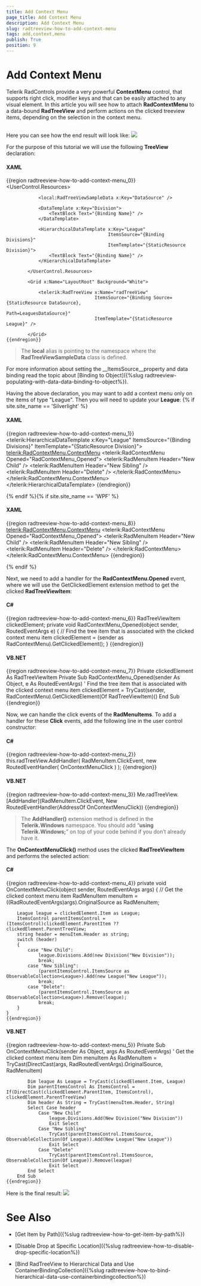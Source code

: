 ```yaml
---
title: Add Context Menu
page_title: Add Context Menu
description: Add Context Menu
slug: radtreeview-how-to-add-context-menu
tags: add,context,menu
publish: True
position: 9
---
```


# Add Context Menu



Telerik RadControls provide a very powerful __ContextMenu__ control, that supports right click, modifier keys and that can be easily attached to any visual element. In this article you will see how to attach __RadContextMenu__ to a data-bound __RadTreeView__ and perform actions on the clicked treeview items, depending on the selection in the context menu.
	  

## 

Here you can see how the end result will look like: ![](images/RadTreeView_HowToAddContextMenu_001.png)

For the purpose of this tutorial we will use the following __TreeView__ declaration:
		

#### __XAML__

{{region radtreeview-how-to-add-context-menu_0}}
			<UserControl.Resources>
	
				<local:RadTreeViewSampleData x:Key="DataSource" />
	
				<DataTemplate x:Key="Division">
					<TextBlock Text="{Binding Name}" />
				</DataTemplate>
	
				<HierarchicalDataTemplate x:Key="League"
				                          ItemsSource="{Binding Divisions}"
				                          ItemTemplate="{StaticResource Division}">
					<TextBlock Text="{Binding Name}" />
				</HierarchicalDataTemplate>
	
			</UserControl.Resources>
	
			<Grid x:Name="LayoutRoot" Background="White">
	
				<telerik:RadTreeView x:Name="radTreeView"
				                     ItemsSource="{Binding Source={StaticResource DataSource},
				                                           Path=LeaguesDataSource}"
				                     ItemTemplate="{StaticResource League}" />
	
			</Grid>
	{{endregion}}



>The __local__ alias is pointing to the namespace where the __RadTreeViewSampleData__ class is defined.
			

For more information about setting the __ItemsSource__property and data binding read the topic about [Binding to Object]({%slug radtreeview-populating-with-data-data-binding-to-object%}).
		

Having the above declaration, you may want to add a context menu only on the items of type "League". Then you will need to update your __League__:
		{% if site.site_name == 'Silverlight' %}

#### __XAML__

{{region radtreeview-how-to-add-context-menu_1}}
			<telerik:HierarchicalDataTemplate x:Key="League"
			                                  ItemsSource="{Binding Divisions}"
			                                  ItemTemplate="{StaticResource Division}">
				<TextBlock Text="{Binding Name}">
					<telerik:RadContextMenu.ContextMenu>
						<telerik:RadContextMenu Opened="RadContextMenu_Opened">
							<telerik:RadMenuItem Header="New Child" />
							<telerik:RadMenuItem Header="New Sibling" />
							<telerik:RadMenuItem Header="Delete" />
						</telerik:RadContextMenu>
					</telerik:RadContextMenu.ContextMenu>
				</TextBlock>
			</telerik:HierarchicalDataTemplate>
	{{endregion}}

{% endif %}{% if site.site_name == 'WPF' %}

#### __XAML__

{{region radtreeview-how-to-add-context-menu_8}}
	        <HierarchicalDataTemplate x:Key="League"
			                                  ItemsSource="{Binding Divisions}"
			                                  ItemTemplate="{StaticResource Division}">
	            <TextBlock Text="{Binding Name}">
					<telerik:RadContextMenu.ContextMenu>
						<telerik:RadContextMenu Opened="RadContextMenu_Opened">
							<telerik:RadMenuItem Header="New Child" />
							<telerik:RadMenuItem Header="New Sibling" />
							<telerik:RadMenuItem Header="Delete" />
						</telerik:RadContextMenu>
					</telerik:RadContextMenu.ContextMenu>
	            </TextBlock>
	        </HierarchicalDataTemplate>
	{{endregion}}

{% endif %}

Next, we need to add a handler for the __RadContextMenu.Opened__ event, where we will use the GetClickedElement<T> extension method to get the clicked __RadTreeViewItem__:
		

#### __C#__

{{region radtreeview-how-to-add-context-menu_6}}
	RadTreeViewItem clickedElement;
	private void RadContextMenu_Opened(object sender, RoutedEventArgs e)
	{
		// Find the tree item that is associated with the clicked context menu item
		clickedElement = (sender as RadContextMenu).GetClickedElement<RadTreeViewItem>();
	}
	{{endregion}}



#### __VB.NET__

{{region radtreeview-how-to-add-context-menu_7}}
	Private clickedElement As RadTreeViewItem
		Private Sub RadContextMenu_Opened(sender As Object, e As RoutedEventArgs)
			' Find the tree item that is associated with the clicked context menu item
			clickedElement = TryCast(sender, RadContextMenu).GetClickedElement(Of RadTreeViewItem)()
		End Sub
	{{endregion}}



Now, we can handle the click events of the __RadMenuItems__. To  add a handler for these __Click__ events, add the following line in the user control constructor:
		

#### __C#__

{{region radtreeview-how-to-add-context-menu_2}}
	this.radTreeView.AddHandler( RadMenuItem.ClickEvent, new RoutedEventHandler( OnContextMenuClick ) );
	{{endregion}}



#### __VB.NET__

{{region radtreeview-how-to-add-context-menu_3}}
	Me.radTreeView.[AddHandler](RadMenuItem.ClickEvent, New RoutedEventHandler(AddressOf OnContextMenuClick))
	{{endregion}}



>The __AddHandler()__ extension method is defined in the __Telerik.Windows__ namespace. You should add “__using Telerik.Windows;__” on top of your code behind if you don’t already have it.
		  

The __OnContextMenuClick()__ method uses the clicked __RadTreeViewItem__ and performs the selected action:
		

#### __C#__

{{region radtreeview-how-to-add-context-menu_4}}
	private void OnContextMenuClick(object sender, RoutedEventArgs args)
	{
		// Get the clicked context menu item
		RadMenuItem menuItem = ((RadRoutedEventArgs)args).OriginalSource as RadMenuItem;
	
		League league = clickedElement.Item as League;
		ItemsControl parentItemsControl = (ItemsControl)clickedElement.ParentItem ?? clickedElement.ParentTreeView;
		string header = menuItem.Header as string;
		switch (header)
		{
			case "New Child":
				league.Divisions.Add(new Division("New Division"));
				break;
			case "New Sibling":
				(parentItemsControl.ItemsSource as ObservableCollection<League>).Add(new League("New League"));
				break;
			case "Delete":
				(parentItemsControl.ItemsSource as ObservableCollection<League>).Remove(league);
				break;
		}
	}
	{{endregion}}



#### __VB.NET__

{{region radtreeview-how-to-add-context-menu_5}}
	Private Sub OnContextMenuClick(sender As Object, args As RoutedEventArgs)
			' Get the clicked context menu item
			Dim menuItem As RadMenuItem = TryCast(DirectCast(args, RadRoutedEventArgs).OriginalSource, RadMenuItem)
	
			Dim league As League = TryCast(clickedElement.Item, League)
			Dim parentItemsControl As ItemsControl = If(DirectCast(clickedElement.ParentItem, ItemsControl), clickedElement.ParentTreeView)
			Dim header As String = TryCast(menuItem.Header, String)
			Select Case header
				Case "New Child"
					league.Divisions.Add(New Division("New Division"))
					Exit Select
				Case "New Sibling"
					TryCast(parentItemsControl.ItemsSource, ObservableCollection(Of League)).Add(New League("New League"))
					Exit Select
				Case "Delete"
					TryCast(parentItemsControl.ItemsSource, ObservableCollection(Of League)).Remove(league)
					Exit Select
			End Select
		End Sub
	{{endregion}}



Here is the final result: ![](images/RadTreeView_HowToAddContextMenu_010.png)

# See Also

 * [Get Item by Path]({%slug radtreeview-how-to-get-item-by-path%})

 * [Disable Drop at Specific Location]({%slug radtreeview-how-to-disable-drop-specific-location%})

 * [Bind RadTreeView to Hierarchical Data and Use ContainerBindingCollection]({%slug radtreeview-how-to-bind-hierarchical-data-use-containerbindingcollection%})
